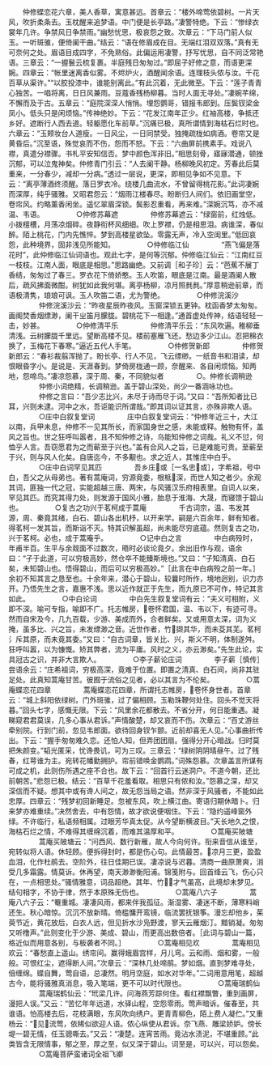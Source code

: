 <!-- { "loadSidebar": true } -->
　　仲修蝶恋花六章，美人香草，寓意甚远。首章云：“楼外啼莺依碧树。一片天风，吹折柔条去。玉枕醒来追梦语。中门便是长亭路。”凄警特绝。下云：“惨绿衣裳年几许。争禁风日争禁雨。”幽愁忧思，极哀怨之致。次章云：“下马门前人似玉。一听斑骓，便倚阑干曲。”结云：“语在修眉成在目。无端红泪双双落。”真有无可奈何之处。眉语目成四字，不免熟俗。此偏运用凄警，抒写忧思，自不同泛常艳语。三章云：“一握鬟云梳复裹。半庭残日匆匆过。”即屈子好修之意，而语更深婉。四章云：“帐里迷离香似雾。不烬炉火，酒醒闻余语。连理枝头侬与汝。千花百草从渠许。”“以胶投漆中，谁能别离此。”有此沉着，无此微至。下云：“莲子青青心独苦。一唱将离，日日风兼雨。豆蔻香残杨柳暮。当时人面无寻处。”凄婉芊绵，不懈而及于古。五章云：“庭院深深人悄悄。埋怨鹦哥，错报韦郎到。压鬓钗梁金凤小。低头只是闲烦恼。”传神绝妙。下云：“花发江南年正少。红袖高楼，争抵还乡好。遮断行人西去道。轻躯愿化车前草。”沉痛已极，真所谓情到海枯石烂时也。六章云：“玉颊妆台人道瘦。一日风尘，一日同禁受。独掩疏栊如病酒。卷帘又是黄昏后。”沉至语，殊觉哀而不伤，怨而不怒。下云：“六曲屏前携素手。戏说八襟，真遣分襟骤。书札平安知信否。梦中颜色浑非旧。”相思刻骨，寤寐潜通，顿挫沉郁，可以泣鬼神矣。仲修青门引云：“人去阑干静。杨柳晚风初定。芳春此后莫重来，一分春少，减却一分病。”透过一层说，更深，即相见争如不见意。下云：“离亭薄酒终须醒。落日罗衣冷。绕楼几曲流水，不曾留得桃花影。”此词凄婉而深厚，纯乎骚雅。又昭君怨云：“烟雨江楼春尽。盼断归人间们。依旧画堂空，卷帘风。约略薰香闲坐。遥忆翠眉深锁。鬓影忍重看，再来难。”深婉沉笃，亦不减温、韦语。
　　
　　○仲修苏幕遮
　　
　　仲修苏幕遮云：“绿窗前，红烛低。小拨檀槽，月荡凉烟碎。夜静衔杯风细细。吹上罗襟，仍是相思泪。病谁深，春似醉。陌上桃花，门内先憔悴。梦到高楼星欲坠。零露无声，冷入空闺里。”低回哀怨，此种境界，固非浅见所能知。
　　
　　○仲修临江仙
　　
　　“燕飞偏是落花时”，此仲修临江仙词语也。观此七字，是何等沉郁。仲修临江仙云：“江南红豆一枝枝。江南人面，眼底是相思。”思路幽绝。又前调［和子珍］云：“芭蕉不展丁香结，匆匆过了春三。罗衣花下倚娇憨。玉人吹笛，眼底是江南。最是酒阑人散后，疏风拂面微酣。树犹如此我何堪。离亭杨柳，凉月照毵毵。”厚意稍逊前章，而语极清隽，琅琅可讽。玉人吹笛二语，尤为警绝。
　　
　　○仲修浣溪沙
　　
　　仲修浣溪沙云：“昨夜星辰昨夜风。玉窗深锁五更钟。枕函香梦太匆匆。画阁焚香烟缥渺，阑干ㄓ笛月朦胧。碧桃花下一相逢。”通首虚处传神，结语轻轻一击，妙甚。
　　
　　○仲修清平乐
　　
　　仲修清平乐云：“东风吹遍。稚柳垂清浅。云树朦胧千里远。望断高楼不见。楼前塞雁飞还。愁边多少江山。忍把棉衣换了，玉梅花下春寒。”逼近五代人手笔。
　　
　　○仲修贺新郎
　　
　　仲修贺新郎云：“春衫裁翦浑抛了。盼长亭、行人不见，飞云缥缈。一纸音书和泪读，却恨眼昏字小。是说是、天涯春到。梦倚房栊通一顾，奈醒来、各自闲烦恼。知两地，怨啼鸟。”凄凉怨慕，深于周、秦，不同貌似者
　　
　　○。仲修长调稍逊
　　
　　仲修小词绝精，长调稍逊。盖于碧山深处，尚少一番涵咏功也。
　　
　　仲修之言曰：“吾少志比兴，未尽于诗而尽于词。”又曰：“吾所知者比已耳，兴则未逮。河中之水，吾讵能识所谓哉。”即其词以证其言，亦殊非欺人语。
　　
　　○庄中白叙复堂词
　　
　　庄中白叙复堂词云：“仲修年近三十，大江以南，兵甲未息，仲修不一见其所长，而家国身世之感，未能或释。触物有怀，盖风之旨也。世之狂呼叫嚣者，且不知仲修之诗，乌能知仲修之词哉。礼义不愆，何恤乎人言。吾窃愿君为之而蕲至于兴也。”盖有合风人之旨，已是难能可贵。至蕲至于兴，则与风人化矣。自唐迄今，不多觏也。求之近人，其惟庄中白乎。
　　
　　○庄中白词罕见其匹
　　
　　吾乡庄或［一名忠或］，字希祖，号中白，吾父之从母弟也。著有蒿庵词，穷源竟委，根柢深，而世人知之者少。余观其词，匪独一代之冠，实能超越三唐、两宋，与风骚汉乐府相表里。自词人以来，罕见其匹。而究其得力处，则发源于国风小雅，胎息于淮海、大晟，而寝馈于碧山也。
　　
　　○复古之功兴于茗柯成于蒿庵
　　
　　千古词宗，温、韦发其源，周、秦竟其绪，白石、碧山各出机杼，以开来学。嗣是六百余年，鲜有知者。得茗柯一发其旨，而斯诣不灭。特其识解虽超，尚未能尽穷底蕴。然则复古之功，兴于茗柯。必也，成于蒿庵乎。
　　
　　○记中白之言
　　
　　中白病殁时，年甫半百。生平与余觌面不过数次，晤时必谈论竟夕。余出旧作与观，语余曰：“子于此道，可以穷极高妙，然仓卒不能臻斯境也。”又曰：“子知清真、白石矣，未知碧山也。悟得碧山，而后可以穷极高妙。”［此言在中白病殁之前一年。］余初不知其言之恳至也。十余年来，潜心于碧山，较曩时所作，境地迥别，识力亦开。乃悟先生之言，嘉惠不浅。思以近作就正于先生，而九原已不可作，特记其言如此。
　　
　　○中白论词
　　
　　中白先生叙复堂词有云：“夫义可相附，义即不深。喻可专指，喻即不广。托志帷房，卷怀君国，温、韦以下，有迹可寻。然而自宋及今，几九百载，少游、美成而外，合者鲜矣。又或用意太深，词为义掩，虽多比、兴之旨，未发缥渺之音。近世作者，竹撷其华，而未芟其芜。茗柯氵斥其原，而未竟其委。”又曰：“自古词章，皆关比、兴，斯义不明，体制遂舛。狂呼叫嚣，以为慷慨。矫其弊者，流为平庸。风时之义，亦云渺矣。”先生此论，实具冠古之识，并非大言欺人。
　　
　　○李子薪论庄词
　　
　　李子薪［慎传］尝语余云：“庄希祖词，穷极高深，竟难于位置。即置之清真、白石间，尚非其驻足处。此真知蒿庵甘苦。彼囿于流俗之见者，必以其言为不伦矣。
　　
　　○蒿庵蝶恋花四章
　　
　　蒿庵蝶恋花四章，所谓托志帷房，卷怀身世者。首章云：“城上斜阳依绿树。门外斑骓，过了偏相顾。玉勒珠鞭何处住。回头不觉天将暮。”回头七字，感慨无限。下云：“风里余花都散去。不省分开，何日能重遇。凝睇窥君君莫误，几多心事从君诉。”声情酸楚，却又哀而不伤。次章云：“百丈游丝牵别院。行到门前，忽见韦郎面。欲待回身钗乍颤。近前却喜无人见。”心事曲折传出。下云：“握手匆匆难久恋。还怕人知，但弄团团扇。强得分开心暗战。归时莫把朱颜变。”韬光匿采，忧谗畏讥，可为三叹。三章云：“绿树阴阴晴昼午。过了残春，红萼谁为主。宛转花幡勤拥护。帘前错唤金鹦鹉。”词殊怨慕。次章盖言所谋有可成之机，此则伤所遇之座不合也。故下云：“回首行云迷洞户。不道今朝，还比前朝苦。”悲怨已极。结云：“百草千花羞看取。相思只有侬和汝。”怨慕之深，却又深信而不疑。想其中或有谗人间之，故无怨当局之语。然非深于风骚者，不能如此忠厚。四章云：“残梦初回新睡足。忽被东风，吹上横江曲。寄语归期休暗卜。归来梦亦难重续。”决然舍去，中有怨情，故才欲说便咽住。下云：“隐约遥峰窗外绿。不许临行，私语频相属。过眼芳华真太促。从今望断横波目。”天长地久之恨，海枯石烂之情，不难得其缠绵沉着，而难其温厚和平。
　　
　　○蒿庵买陂塘
　　
　　蒿庵买陂塘云：“问西风、数行新雁，故人今向何许。衔来音信从谁至，宛转似将人语。休轻顾。便拆得封时，都是伤心句。此情最苦。凉月三更，盈盈血泪，化作杜鹃去。空阶外，往日佳期已误。凄凉说与迟暮。清商一曲原萧爽，消受几多霜露。情莫诉。休再望，南天渺渺衡阳浦。锦笺附与。回首绛云飞，伤心只在，一点相思处。”骚情雅意，词品超绝。其年、竹，才气虽高，此境却未梦见。结句相字，不协于律，然于本原殊无伤也。
　　
　　○蒿庵八六子
　　
　　蒿庵八六子云：“罨重城。凄凄风雨，都来伴我孤征。渐湿雾、凄迷不断，薄寒料峭还生。秋心暗惊。沉沉不放新晴。倚槛慵开鸾镜，临流罢抚银筝。漫忘却他乡，茱萸节近，黄花放后，白衣人远，但见折水沙凫野渡，寥天云雁烟汀。黯销凝。匆匆又听橹声。”此则变化于少游、美成、碧山，而更高出数倍者。［此词与碧山一篇，格近似而用意各别，与板袭者不同。］
　　
　　○蒿庵相见欢
　　
　　蒿庵相见欢云：“春愁直上遥山。绣帘间。赢得蛾眉宫样，月儿弯。云和雨、烟和雾，一般般。可恨红尘，遮得断人间。”次章云：“深林几处啼鹃。梦如烟。直到梦难寻处，倍缠绵。蝶自舞，莺自语，总凄然。明月空庭，如水对华年。”二词用意用笔，超越古今，能将骚雅真消息，吸入笔端，更不可以时代限也。
　　
　　○蒿庵瑞鹤仙
　　
　　蒿庵瑞鹤仙云：“玳梁几许。问海燕芳踪何住。看红襟飘瞥，重到画屏，漫把人误。”又云：“苦忆年年远道，水驿山程，空怨零雨。莺声暗诉。催春至，共谁语。怕高楼去后，花枝满眼，东风吹向绣户。更青青柳色，陌上费人凝伫。”又重杨云：“见流莺，依稀似欲迎人语。侬心纵使从君诉。奈飞燕、雕梁娇妒。傍长堤一碧无情，任玉骢嘶去。”又云：“凄楚。连宵苦雨。竟沾水渍泥，不堪重顾。”此类皆含无限情事，郁之至，厚之至，似又深于碧山。词至是，可以兴，可以怨矣。
　　
　　○蒿庵菩萨蛮诸词全祖飞卿
　　
